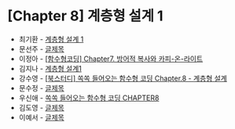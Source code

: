 # [Chapter 8] 계층형 설계 1

- 최기환 - [계층형 설계 1](https://www.blog.gihwan-dev.com/posts/bookSailor-fp-chapter8/)
- 문선주 - [글제목](링크)
- 이정아 - [[함수형코딩] Chapter7. 방어적 복사와 카피-온-라이트](https://sulfuric-banjo-5a8.notion.site/Chapter7-6ebaeafc90014101b99b02df7e845235?pvs=4)
- 김지나 - [계층형 설계1](https://zzinao.notion.site/chap8-3cc3e20dfb21429ca6ceea48ac3c532f?pvs=4)
- 강수영 - [[북스터디] 쏙쏙 들어오는 함수형 코딩 Chapter.8 - 계층형 설계](https://velog.io/@sooyoung15928/%EB%B6%81%EC%8A%A4%ED%84%B0%EB%94%94-%EC%8F%99%EC%8F%99-%EB%93%A4%EC%96%B4%EC%98%A4%EB%8A%94-%ED%95%A8%EC%88%98%ED%98%95-%EC%BD%94%EB%94%A9-Chapter.8-%EA%B3%84%EC%B8%B5%ED%98%95-%EC%84%A4%EA%B3%84)
- 문수정 - [글제목](링크)
- 우신애 - [쏙쏙 들어오는 함수형 코딩 CHAPTER8](https://velog.io/@wooshinae/%EC%8F%99%EC%8F%99-%EB%93%A4%EC%96%B4%EC%98%A4%EB%8A%94-%ED%95%A8%EC%88%98%ED%98%95%EC%BD%94%EB%94%A9-CHAPTER8)
- 김도영 - [글제목](링크)
- 이예서 - [글제목](링크)
